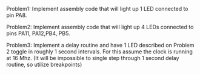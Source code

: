 Problem1: Implement assembly code that will light up 1 LED connected to pin PA8. 

Problem2: Implement assembly code that will light up 4 LEDs connected to pins PA11, PA12,PB4, PB5.

Problem3:  Implement a delay routine and have 1 LED described on Problem 2 toggle in roughly 1 second intervals. For this assume the clock is running at 16 Mhz. (It will be 
impossible to single step through 1 second delay routine, so utilize breakpoints)
